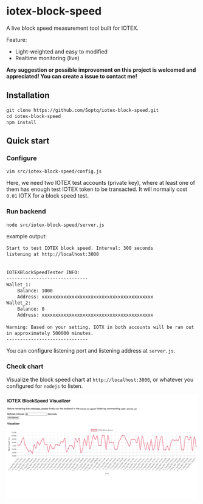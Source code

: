 # iotex-block-speed

A live block speed measurement tool built for IOTEX.

Feature:

* Light-weighted and easy to modified
* Realtime monitoring (live)

**Any suggestion or possible improvement on this project is welcomed and appreciated! You can create a issue to contact me!**

## Installation

```
git clone https://github.com/Soptq/iotex-block-speed.git
cd iotex-block-speed
npm install
```

## Quick start

### Configure

```
vim src/iotex-block-speed/config.js
```

Here, we need two IOTEX test accounts (private key), where at least one of them has enough test IOTEX token to be transacted. It will normally cost `0.01` IOTX for a block speed test.

### Run backend

```
node src/iotex-block-speed/server.js
```

example output:

```
Start to test IOTEX block speed. Interval: 300 seconds
listening at http://localhost:3000


IOTEXBlockSpeedTester INFO:
------------------------------
Wallet_1:
	Balance: 1000
	Address: xxxxxxxxxxxxxxxxxxxxxxxxxxxxxxxxxxxxxxxxx
Wallet_2:
	Balance: 0
	Address: xxxxxxxxxxxxxxxxxxxxxxxxxxxxxxxxxxxxxxxxx

Warning: Based on your setting, IOTX in both accounts will be ran out in approximately 500000 minutes.
------------------------------
```

You can configure listening port and listening address at `server.js`.

### Check chart

Visualize the block speed chart at `http://localhost:3000`, or whatever you configured for `nodejs` to listen.

![](./img/demo.png)
